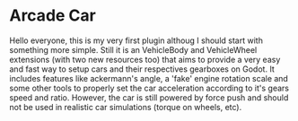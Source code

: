 # Arcade Car

Hello everyone, this is my very first plugin althoug I should start with something more simple. Still it is an VehicleBody and VehicleWheel extensions (with two new resources too) that aims to provide a very easy and fast way to setup cars and their respectives gearboxes on Godot. It includes features like ackermann's angle, a 'fake' engine rotation scale and some other tools to properly set the car acceleration according to it's gears speed and ratio. However, the car is still powered by force push and should not be used in realistic car simulations (torque on wheels, etc).
